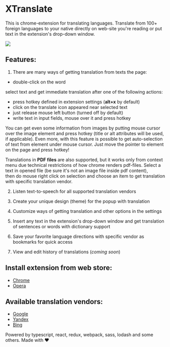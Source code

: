 XTranslate
==========
This is chrome-extension for translating languages.
Translate from 100+ foreign languages to your native directly on web-site you're reading or 
put text in the extension's drop-down window.

<img src="https://camo.githubusercontent.com/282bf65c94b4e198171440f7a43c088fe1c8324e/68747470733a2f2f646c2e64726f70626f7875736572636f6e74656e742e636f6d2f752f36313430353737332f787472616e736c6174652f556e7469746c65642d312e6a7067">

Features:
-----------
1) There are many ways of getting translation from texts the page:
- double-click on the word

select text and get immediate translation after one of the following actions:
- press hotkey defined in extension settings (**alt+x** by default)
- click on the translate icon appeared near selected text
- just release mouse left button (turned off by default)
- write text in input fields, mouse over it and press hotkey

You can get even some information from images by putting mouse cursor over the image element and 
press hotkey (title or alt attributes will be used, if applicable).
Even more, with this feature is possible to get auto-selection of text from element under mouse cursor.
Just move the pointer to element on the page and press hotkey!

Translations in **PDF files** are also supported, but it works only from context menu due technical restrictions of how chrome renders pdf-files.
Select a text in opened file (be sure it's not an image file inside pdf content),  
then do mouse right click on selection and choose an item to get translation with specific translation vendor.

2) Listen text-to-speech for all supported translation vendors

3) Create your unique design (theme) for the popup with translation

4) Customize ways of getting translation and other options in the settings

5) Insert any text in the extension's drop-down window and get translation of sentences or words with dictionary support

6) Save your favorite language directions with specific vendor as bookmarks for quick access

7) View and edit history of translations (*coming soon*)

Install extension from web store:
-----------
* [Chrome](https://chrome.google.com/webstore/detail/xtranslate/gfgpkepllngchpmcippidfhmbhlljhoo)
* [Opera](https://addons.opera.com/en/extensions/details/xtranslate/)

Available translation vendors:
-----------
* [Google](http://translate.google.com/)
* [Yandex](http://translate.yandex.com/)
* [Bing](http://bing.com/translator/)

Powered by typescript, react, redux, webpack, sass, lodash and some others. Made with ♥
